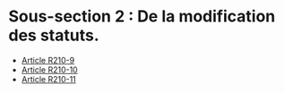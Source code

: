 # Sous-section 2 : De la modification des statuts.

- [Article R210-9](article-r210-9.md)
- [Article R210-10](article-r210-10.md)
- [Article R210-11](article-r210-11.md)
